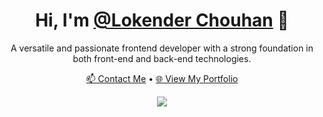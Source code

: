 <h1 align="center">Hi, I'm <a href="https://github.com/LokenderChouhan">@Lokender Chouhan</a> 👋</h1>

<p align="center">
  A versatile and passionate frontend developer with a strong foundation in both front-end and back-end technologies.
</p>

<p align="center">
  <a target="_blank" href="mailto:lokdendrajdpr@gmail.com">📫 Contact Me</a> •
  <a target="_blank" href="https://lokender-portfolio.netlify.app/">🌐 View My Portfolio</a>
</p>

<p align="center">
  <a href="https://skillicons.dev">
    <img src="https://skillicons.dev/icons?i=javascript,typescript,css,nodejs,react,nextjs,tailwind,docker,vite,webpack,mongodb,mysql" />
  </a>
</p>
